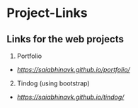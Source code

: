 # Project-Links
## Links for the web projects 
1. Portfolio
* *https://saiabhinavk.github.io/portfolio/*
2. Tindog (using bootstrap)
* *https://saiabhinavk.github.io/tindog/*
